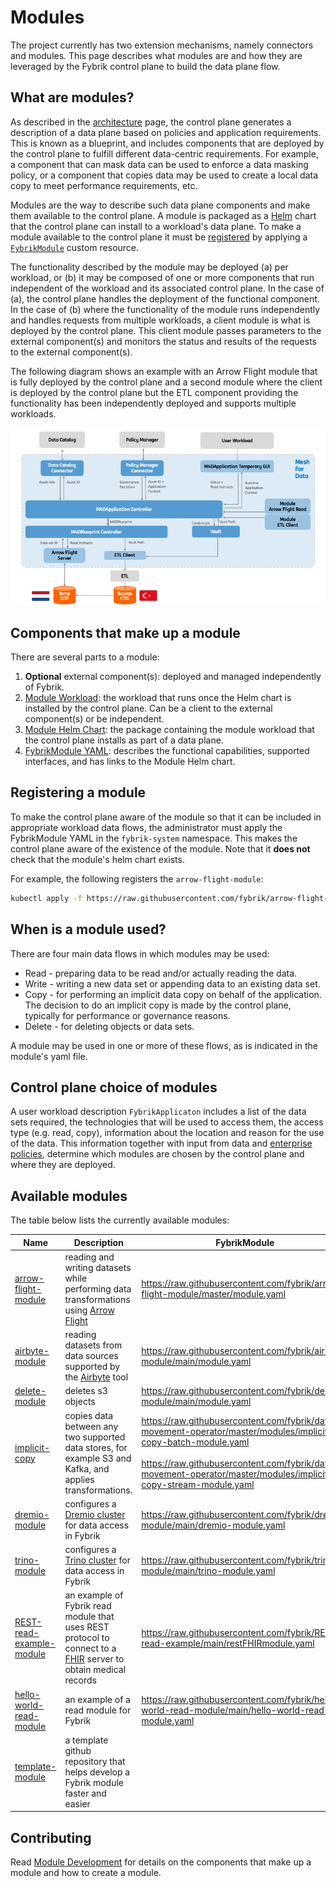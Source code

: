 # Modules

The project currently has two extension mechanisms, namely connectors and modules. 
This page describes what modules are and how they are leveraged by the Fybrik control plane to build the data plane flow.  

## What are modules?

As described in the [architecture](./architecture.md) page, the control plane generates a description of a data plane based on policies and application requirements. This is known as a blueprint, and includes components that are deployed by the control plane to fulfill different data-centric requirements.  For example, a component that can mask data can be used to enforce a data masking policy, or a component that copies data may be used to create a local data copy to meet performance requirements, etc. 

Modules are the way to describe such data plane components and make them available to the control plane. A module is packaged as a [Helm](https://helm.sh/) chart that the control plane can install to a workload's data plane. To make a module available to the control plane it must be [registered](#registering-a-module) by applying a [`FybrikModule`](../reference/crds.md#fybrikmodule) custom resource.

The functionality described by the module may be deployed (a) per workload, or (b) it may be composed of one or more components that run independent of the workload and its associated control plane.  In the case of (a), the control plane handles the deployment of the functional component. In the case of (b) where the functionality of the module runs independently and handles requests from multiple workloads, a client module is what is deployed by the control plane.  This client module passes parameters to the external component(s) and monitors the status and results of the requests to the external component(s). 
<!-- TODO: Add "which are declared as a dependencies in the module yaml"  when we support it-->

The following diagram shows an example with an Arrow Flight module that is fully deployed by the control plane and a second module where the client is deployed by the control plane but the ETL component providing the functionality has been independently deployed and supports multiple workloads.

![Example](../static/module_arch.png)

## Components that make up a module

There are several parts to a module:

1. **Optional** external component(s): deployed and managed independently of Fybrik.
1. [Module Workload](../contribute/modules.md#module-workload): the workload that runs once the Helm chart is installed by the control plane.
Can be a client to the external component(s) or be independent.
1. [Module Helm Chart](../contribute/modules.md#module-helm-chart): the package containing the module workload that the control plane installs as part of a data plane.
1. [FybrikModule YAML](../contribute/modules.md#fybrikmodule-yaml): describes the functional capabilities, supported interfaces, and has links to the Module Helm chart.

## Registering a module

To make the control plane aware of the module so that it can be included in appropriate workload data flows, the administrator must apply the FybrikModule YAML in the `fybrik-system` namespace.  This makes the control plane aware of the existence of the module.  Note that it **does not** check that the module's helm chart exists.

For example, the following registers the `arrow-flight-module`:
```bash
kubectl apply -f https://raw.githubusercontent.com/fybrik/arrow-flight-module/master/module.yaml -n fybrik-system
```

## When is a module used?

There are four main data flows in which modules may be used:

* Read - preparing data to be read and/or actually reading the data.
* Write - writing a new data set or appending data to an existing data set.
* Copy - for performing an implicit data copy on behalf of the application.  The decision to do an implicit copy is made by the control plane, typically for performance or governance reasons.
* Delete - for deleting objects or data sets.

A module may be used in one or more of these flows, as is indicated in the module's yaml file.

## Control plane choice of modules

A user workload description `FybrikApplicaton` includes a list of the data sets required, the technologies that will be used to access them, the access type (e.g. read, copy), information about the location and reason for the use of the data.  This information together with input from data and [enterprise policies](config-policies.md), determine which modules are chosen by the control plane and where they are deployed. 

## Available modules

The table below lists the currently available modules:

Name | Description | FybrikModule | Prerequisite
---  | ---         | ---       | ---
[arrow-flight-module](https://github.com/fybrik/arrow-flight-module) | reading and writing datasets while performing data transformations using [Arrow Flight](https://arrow.apache.org/docs/format/Flight.html) | https://raw.githubusercontent.com/fybrik/arrow-flight-module/master/module.yaml |
[airbyte-module](https://github.com/fybrik/airbyte-module) | reading datasets from data sources supported by the [Airbyte](https://airbyte.com) tool | https://raw.githubusercontent.com/fybrik/airbyte-module/main/module.yaml |
[delete-module](https://github.com/fybrik/delete-module) | deletes s3 objects | https://raw.githubusercontent.com/fybrik/delete-module/main/module.yaml |
[implicit-copy](https://github.com/fybrik/mover) | copies data between any two supported data stores, for example S3 and Kafka, and applies transformations. | https://raw.githubusercontent.com/fybrik/data-movement-operator/master/modules/implicit-copy-batch-module.yaml<br> <br>https://raw.githubusercontent.com/fybrik/data-movement-operator/master/modules/implicit-copy-stream-module.yaml | [`FybrikStorageAccount`](../../reference/crds#fybrikstorageaccount) resource deployed in the control plane namespace to hold the details of the storage which is used by the module for coping the data
[dremio-module](https://github.com/fybrik/dremio-module) | configures a [Dremio cluster](https://docs.dremio.com/software/deployment/) for data access in Fybrik | https://raw.githubusercontent.com/fybrik/dremio-module/main/dremio-module.yaml |
[trino-module](https://github.com/fybrik/trino-module) | configures a [Trino cluster](https://trino.io/docs/current/overview/concepts.html#cluster) for data access in Fybrik  | https://raw.githubusercontent.com/fybrik/trino-module/main/trino-module.yaml |
[REST-read-example-module](https://github.com/fybrik/REST-read-example) | an example of Fybrik read module that uses REST protocol to connect to a [FHIR](https://www.hl7.org/fhir/overview.html) server to obtain medical records  | https://raw.githubusercontent.com/fybrik/REST-read-example/main/restFHIRmodule.yaml |  | 
[hello-world-read-module](https://github.com/fybrik/hello-world-read-module) | an example of a read module for Fybrik | https://raw.githubusercontent.com/fybrik/hello-world-read-module/main/hello-world-read-module.yaml |  | 
[template-module](https://github.com/fybrik/template-module) | a template github repository that helps develop a Fybrik module faster and easier | | 



## Contributing

Read  [Module Development](../contribute/modules.md) for details on the components that make up a module and how to create a module.

